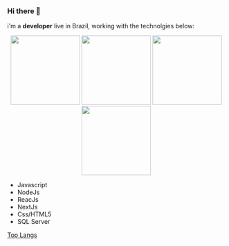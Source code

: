 ### Hi there 👋

i'm a **developer** live in Brazil, working with the technolgies below:

<p align="center">
  <img width="160px" src="https://img.shields.io/static/v1?label=JS&message=Javascript&color=F7DF1E&style=for-the-badge&logo=JavaScript"/>
  <img width="160px" src="https://img.shields.io/static/v1?label=""&message=ReactJS&color=61DAFB&style=for-the-badge&logo=React"/>
  <img width="160px" src="https://img.shields.io/static/v1?label=JS&message=Javascript&color=F7DF1E&style=for-the-badge&logo=JavaScript"/>
  <img width="160px" src="https://img.shields.io/static/v1?label=JS&message=Javascript&color=F7DF1E&style=for-the-badge&logo=JavaScript"/>
</p>




- Javascript
- NodeJs
- ReacJs
- NextJs
- Css/HTML5
- SQL Server


[Top Langs](https://github-readme-stats.vercel.app/api/top-langs/?username=rafcez&theme=tokyonight)
